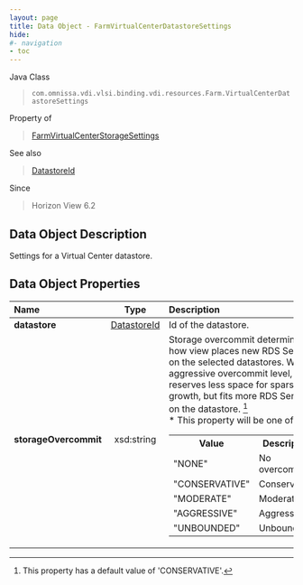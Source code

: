 ```yaml
---
layout: page
title: Data Object - FarmVirtualCenterDatastoreSettings
hide:
#- navigation
- toc
---
```






Java Class
> `com.omnissa.vdi.vlsi.binding.vdi.resources.Farm.VirtualCenterDatastoreSettings`

Property of
> [FarmVirtualCenterStorageSettings](vdi.resources.Farm.VirtualCenterStorageSettings.md#field_detail)

See also
> [DatastoreId](vdi.entity.DatastoreId.md)

Since
> Horizon View 6.2


## Data Object Description

Settings for a Virtual Center datastore.

## Data Object Properties

 Name | Type | Description
:---|:---:|:---
**datastore**| [DatastoreId](vdi.entity.DatastoreId.md)|  Id of the datastore.
**storageOvercommit**|  xsd:string|  Storage overcommit determines how view places new RDS Servers on the selected datastores. With an aggressive overcommit level, view reserves less space for sparse disk growth, but fits more RDS Servers on the datastore. [^96] <br>* This property will be one of:<br><table><tr><th>Value</th><th>Description</th></tr><tr><td>"NONE"</td><td>No overcommit.</td></tr><tr><td>"CONSERVATIVE"</td><td>Conservative.</td></tr><tr><td>"MODERATE"</td><td>Moderate.</td></tr><tr><td>"AGGRESSIVE"</td><td>Aggressive.</td></tr><tr><td>"UNBOUNDED"</td><td>Unbounded.</td></tr></table>


 


[^96]: This property has a default value of 'CONSERVATIVE'.
